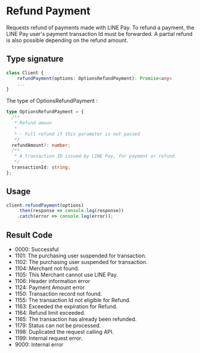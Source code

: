 # Refund Payment

Requests refund of payments made with LINE Pay. To refund a payment, the LINE Pay user's payment transaction Id must be forwarded. A partial refund is also possible depending on the refund amount.

## Type signature

```typescript
class Client {
    refundPayment(options: OptionsRefundPayment): Promise<any>
    ...
}
```

The type of OptionsRefundPayment :
```typescript
type OptionsRefundPayment = {
  /**
   * Refund amoun
   *
   * - Full refund if this parameter is not passed
   */
  refundAmount?: number;
  /**
   * A transaction ID issued by LINE Pay, for payment or refund.
   */
  transactionId: string;
};
```

## Usage

```js
client.refundPayment(options)
    .then(response => console.log(response))
    .catch(error => console.log(error));
```

## Result Code

* 0000: Successful
* 1101: The purchasing user suspended for transaction.
* 1102: The purchasing user suspended for transaction.
* 1104: Merchant not found.
* 1105: This Merchant cannot use LINE Pay.
* 1106: Header information error
* 1124: Payment Amount error
* 1150: Transaction record not found.
* 1155: The transaction Id not eligible for Refund.
* 1163: Exceeded the expiration for Refund.
* 1164: Refund limit exceeded.
* 1165: The transaction has already been refunded.
* 1179: Status can not be processed.
* 1198: Duplicated the request calling API.
* 1199: Internal request error.
* 9000: Internal error
